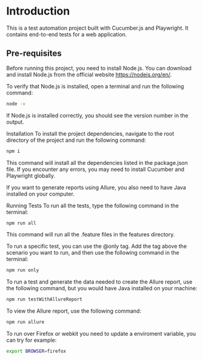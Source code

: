 # Introduction
This is a test automation project built with Cucumber.js and Playwright. It contains end-to-end tests for a web application.

## Pre-requisites
Before running this project, you need to install Node.js. You can download and install Node.js from the official website https://nodejs.org/en/.

To verify that Node.js is installed, open a terminal and run the following command:

```bash
node -v
```

If Node.js is installed correctly, you should see the version number in the output.

Installation
To install the project dependencies, navigate to the root directory of the project and run the following command:

```bash
npm i
```

This command will install all the dependencies listed in the package.json file. If you encounter any errors, you may need to install Cucumber and Playwright globally.

If you want to generate reports using Allure, you also need to have Java installed on your computer.

Running Tests
To run all the tests, type the following command in the terminal:

```bash
npm run all
```

This command will run all the .feature files in the features directory.

To run a specific test, you can use the @only tag. Add the tag above the scenario you want to run, and then use the following command in the terminal:

```bash
npm run only
```

To run a test and generate the data needed to create the Allure report, use the following command, but you would have Java installed on your machine:

```bash
npm run testWithAllureReport
```

To view the Allure report, use the following command:

```bash
npm run allure
```

To run over Firefox or webkit you need to update a enviroment variable, you can try for example:

```bash
export BROWSER=firefox
```

